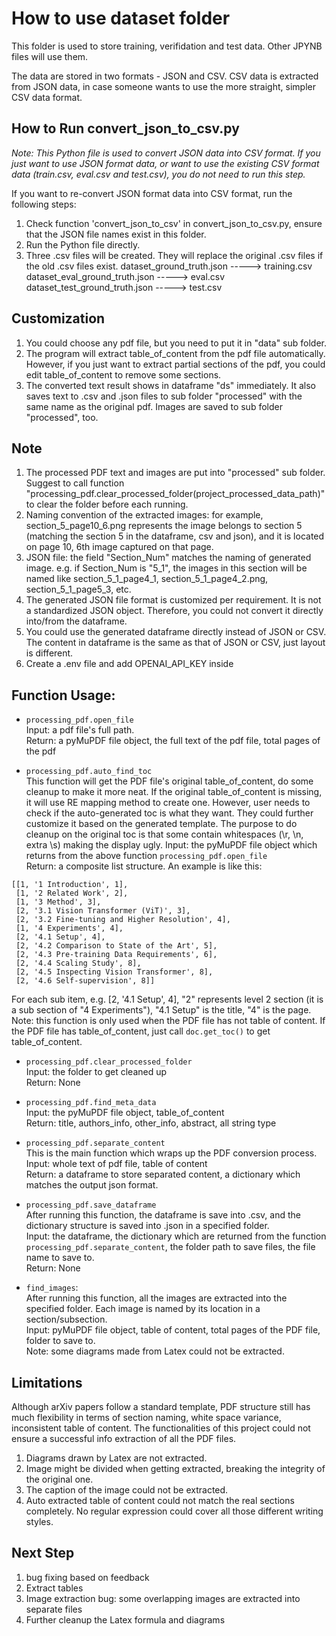 ﻿# How to use dataset folder
This folder is used to store training, verifidation and test data. Other JPYNB files will use them.<br>

The data are stored in two formats - JSON and CSV.
CSV data is extracted from JSON data, in case someone wants to use the more straight, simpler CSV data format.

## How to Run convert_json_to_csv.py ##
*Note: This Python file is used to convert JSON data into CSV format. If you just want to use JSON format data, or want to use the existing CSV format data (train.csv, eval.csv and test.csv), you do not need to run this step.*

If you want to re-convert JSON format data into CSV format, run the following steps:
1. Check function 'convert_json_to_csv' in convert_json_to_csv.py, ensure that the JSON file names exist in this folder.
2. Run the Python file directly.
3. Three .csv files will be created. They will replace the original .csv files if the old .csv files exist.
      dataset_ground_truth.json      -----> training.csv
      dataset_eval_ground_truth.json -----> eval.csv
      dataset_test_ground_truth.json -----> test.csv

## Customization ##
1. You could choose any pdf file, but you need to put it in "data" sub folder.
2. The program will extract table_of_content from the pdf file automatically. However, if you just want to extract partial sections of the pdf, you could edit table_of_content to remove some sections.
3. The converted text result shows in dataframe "ds" immediately. It also saves text to .csv and .json files to sub folder "processed" with the same name as the original pdf. Images are saved to sub folder "processed", too.

## Note ##
1. The processed PDF text and images are put into "processed" sub folder.  Suggest to call function "processing_pdf.clear_processed_folder(project_processed_data_path)" to clear the folder before each running.
2. Naming convention of the extracted images: for example, section_5_page10_6.png represents the image belongs to section 5 (matching the section 5 in the dataframe, csv and json), and it is located on page 10, 6th image captured on that page. 
3. JSON file: the field "Section_Num" matches the naming of generated image. e.g. if Section_Num is "5_1", the images in this section will be named like section_5_1_page4_1, section_5_1_page4_2.png, section_5_1_page5_3, etc.
4. The generated JSON file format is customized per requirement. It is not a standardized JSON object. Therefore, you could not convert it directly into/from the dataframe. 
5. You could use the generated dataframe directly instead of JSON or CSV. The content in dataframe is the same as that of JSON or CSV, just layout is different.
6. Create a .env file and add OPENAI_API_KEY inside

## Function Usage: ##

- `processing_pdf.open_file`<br>
Input: a pdf file's full path.<br> 
Return: a pyMuPDF file object, the full text of the pdf file, total pages of the pdf<br>

- ```processing_pdf.auto_find_toc```<br>
This function will get the PDF file's original table_of_content, do some cleanup to make it more neat. If the original table_of_content is missing, it will use RE mapping method to create one. However, user needs to check if the auto-generated toc is what they want. They could further customize it based on the generated template.
The purpose to do cleanup on the original toc is that some contain whitespaces (\r, \n, extra \s) making the display ugly.
Input: the pyMuPDF file object which returns from the above function `processing_pdf.open_file`<br>
Return: a composite list structure. An example is like this:<br>
```
[[1, '1 Introduction', 1],
 [1, '2 Related Work', 2],
 [1, '3 Method', 3],
 [2, '3.1 Vision Transformer (ViT)', 3],
 [2, '3.2 Fine-tuning and Higher Resolution', 4],
 [1, '4 Experiments', 4],
 [2, '4.1 Setup', 4],
 [2, '4.2 Comparison to State of the Art', 5],
 [2, '4.3 Pre-training Data Requirements', 6],
 [2, '4.4 Scaling Study', 8],
 [2, '4.5 Inspecting Vision Transformer', 8],
 [2, '4.6 Self-supervision', 8]]
 ```

 For each sub item, e.g. [2, '4.1 Setup', 4], "2" represents level 2 section (it is a sub section of "4 Experiments"), "4.1 Setup" is the title, "4" is the page. <br>
 Note: this function is only used when the PDF file has not table of content. If the PDF file has table_of_content, just call `doc.get_toc()` to get table_of_content.

 - `processing_pdf.clear_processed_folder`<br>
 Input: the folder to get cleaned up<br>
 Return: None<br>

 - `processing_pdf.find_meta_data`<br>
 Input: the pyMuPDF file object, table_of_content<br>
 Return: title, authors_info, other_info, abstract, all string type<br>

 - `processing_pdf.separate_content`<br>
 This is the main function which wraps up the PDF conversion process.<br>
 Input: whole text of pdf file, table of content<br>
 Return: a dataframe to store separated content, a dictionary which matches the output json format.<br>

 - `processing_pdf.save_dataframe`<br>
 After running this function, the dataframe is save into .csv, and the dictionary structure is saved into .json in a specified folder.<br>
 Input: the dataframe, the dictionary which are returned from the function `processing_pdf.separate_content`, the folder path to save files, the file name to save to. <br>
 Return: None<br>

 - `find_images`:<br>
 After running this function, all the images are extracted into the specified folder. Each image is named by its location in a section/subsection.<br>
 Input: pyMuPDF file object, table of content, total pages of the PDF file, folder to save to.<br>
 Note: some diagrams made from Latex could not be extracted.<br>

 ## Limitations ##
 Although arXiv papers follow a standard template, PDF structure still has much flexibility in terms of section naming, white space variance, inconsistent table of content. The functionalities of this project could not ensure a successful info extraction of all the PDF files.  
 1. Diagrams drawn by Latex are not extracted.
 2. Image might be divided when getting extracted, breaking the integrity of the original one.
 3. The caption of the image could not be extracted.
 4. Auto extracted table of content could not match the real sections completely. No regular expression could cover all those different writing styles.

## Next Step ##
1. bug fixing based on feedback
2. Extract tables
3. Image extraction bug: some overlapping images are extracted into separate files
4. Further cleanup the Latex formula and diagrams